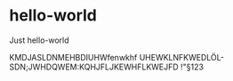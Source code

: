 # hello-world
Just hello-world

KMDJASLDNMEHBDIUHWfenwkhf UHEWKLNFKWEDLÖL-SDN;JWHDQWEM:KQHJFLJKEWHFLKWEJFD !"§123
